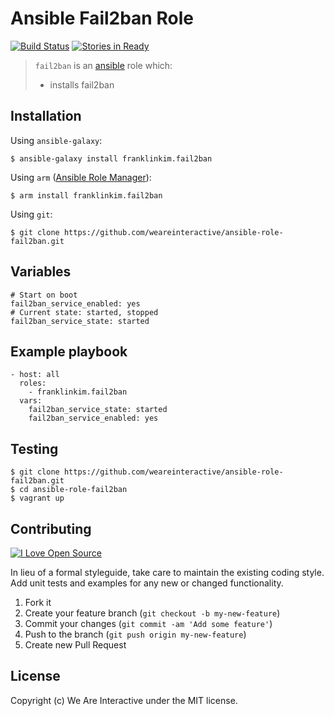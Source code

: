 # Ansible Fail2ban Role

[![Build Status](https://travis-ci.org/weareinteractive/ansible-role-fail2ban.png?branch=master)](https://travis-ci.org/weareinteractive/ansible-role-fail2ban)
[![Stories in Ready](https://badge.waffle.io/weareinteractive/ansible-role-fail2ban.svg?label=ready&title=Ready)](http://waffle.io/weareinteractive/ansible-role-fail2ban)

> `fail2ban` is an [ansible](http://www.ansible.com) role which: 
> 
> * installs fail2ban

## Installation

Using `ansible-galaxy`:

```
$ ansible-galaxy install franklinkim.fail2ban
```

Using `arm` ([Ansible Role Manager](https://github.com/mirskytech/ansible-role-manager/)):

```
$ arm install franklinkim.fail2ban
```

Using `git`:

```
$ git clone https://github.com/weareinteractive/ansible-role-fail2ban.git
```

## Variables

```
# Start on boot
fail2ban_service_enabled: yes
# Current state: started, stopped
fail2ban_service_state: started
```

## Example playbook

```
- host: all
  roles: 
    - franklinkim.fail2ban
  vars:
    fail2ban_service_state: started
    fail2ban_service_enabled: yes
```

## Testing

```
$ git clone https://github.com/weareinteractive/ansible-role-fail2ban.git
$ cd ansible-role-fail2ban
$ vagrant up
```

## Contributing
[![I Love Open Source](http://www.iloveopensource.io/images/logo-lightbg.png)](http://www.iloveopensource.io/projects/53da2bea87659fce66003fa9)

In lieu of a formal styleguide, take care to maintain the existing coding style. Add unit tests and examples for any new or changed functionality.

1. Fork it
2. Create your feature branch (`git checkout -b my-new-feature`)
3. Commit your changes (`git commit -am 'Add some feature'`)
4. Push to the branch (`git push origin my-new-feature`)
5. Create new Pull Request

## License
Copyright (c) We Are Interactive under the MIT license.
